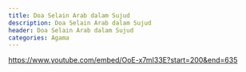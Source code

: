 ```yaml
---
title: Doa Selain Arab dalam Sujud
description: Doa Selain Arab dalam Sujud
header: Doa Selain Arab dalam Sujud
categories: Agama
---
```



https://www.youtube.com/embed/OoE-x7mI33E?start=200&end=635
